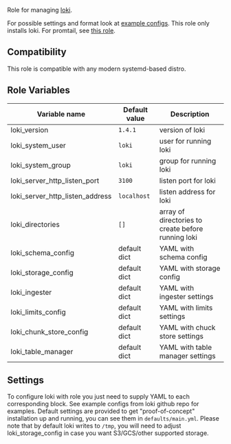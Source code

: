 Role for managing [loki](https://github.com/grafana/loki).

For possible settings and format look at [example configs](https://github.com/grafana/loki/blob/master/docs/sources/configuration/examples.md).
This role only installs loki. For promtail, see [this role](https://github.com/patrickjahns/ansible-role-promtail).

## Compatibility
This role is compatible with any modern systemd-based distro.  

## Role Variables
| Variable name                   | Default value | Description                                        |
| ------------------------------- | ------------- | -------------------------------------------------- |
| loki_version                    | `1.4.1`       | version of loki                                    |
| loki_system_user                | `loki`        | user for running loki                              |
| loki_system_group               | `loki`        | group for running loki                             |
| loki_server_http_listen_port    | `3100`        | listen port for loki                               |
| loki_server_http_listen_address | `localhost`   | listen address for loki                            |
| loki_directories                | `[]`          | array of directories to create before running loki |
| loki_schema_config              | default dict  | YAML with schema config                            |
| loki_storage_config             | default dict  | YAML with storage config                           |
| loki_ingester                   | default dict  | YAML with ingester settings                        |
| loki_limits_config              | default dict  | YAML with limits settings                          |
| loki_chunk_store_config         | default dict  | YAML with chuck store settings                     |
| loki_table_manager              | default dict  | YAML with table manager settings                   |

## Settings
To configure loki with role you just need to supply YAML to each corresponding block. See example configs from loki github repo for examples.
Default settings are provided to get "proof-of-concept" installation up and running, you can see them in `defaults/main.yml`.
Please note that by default loki writes to `/tmp`, you will need to adjust loki_storage_config in case you want S3/GCS/other supported storage.
